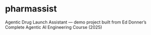 # pharmassist
Agentic Drug Launch Assistant — demo project built from Ed Donner’s Complete Agentic AI Engineering Course (2025)
